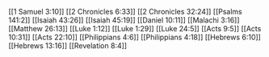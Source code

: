 [[1 Samuel 3:10]]
[[2 Chronicles 6:33]]
[[2 Chronicles 32:24]]
[[Psalms 141:2]]
[[Isaiah 43:26]]
[[Isaiah 45:19]]
[[Daniel 10:11]]
[[Malachi 3:16]]
[[Matthew 26:13]]
[[Luke 1:12]]
[[Luke 1:29]]
[[Luke 24:5]]
[[Acts 9:5]]
[[Acts 10:31]]
[[Acts 22:10]]
[[Philippians 4:6]]
[[Philippians 4:18]]
[[Hebrews 6:10]]
[[Hebrews 13:16]]
[[Revelation 8:4]]
